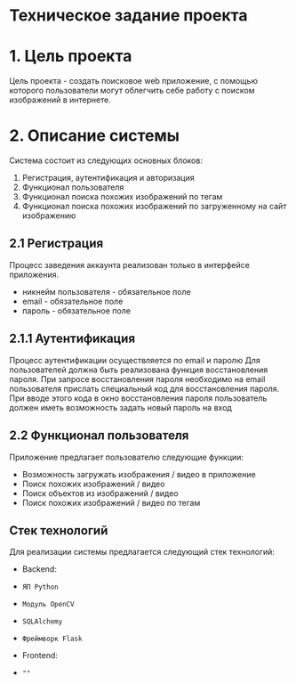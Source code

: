 Техническое задание проекта
===========================
# 1. Цель проекта
Цель проекта - создать поисковое web приложение, с помощью которого
пользователи могут облегчить себе работу с поиском изображений в 
интернете.
# 2. Описание системы
Система состоит из следующих основных блоков:
   1. Регистрация, аутентификация и авторизация
   2. Функционал пользователя
   3. Функционал поиска похожих изображений по тегам
   4. Функционал поиска похожих изображений по загруженному на сайт изображению
## 2.1 Регистрация
Процесс заведения аккаунта реализован только в интерфейсе приложения.
+ никнейм пользователя - обязательное поле
+ email - обязательное поле
+ пароль - обязательное поле
## 2.1.1 Аутентификация
Процесс аутентификации осуществляется по email и паролю
Для пользователей должна быть реализована функция 
восстановления пароля. При запросе восстановления пароля 
необходимо на email пользователя прислать специальный 
код для восстановления пароля. При вводе этого кода в 
окно восстановления пароля пользователь должен иметь 
возможность задать новый пароль на вход
## 2.2 Функционал пользователя
Приложение предлагает пользователю следующие функции:
+ Возможность загружать изображения / видео в приложение
+ Поиск похожих изображений / видео
+ Поиск объектов из изображений / видео
+ Поиск похожих изображений / видео по тегам
## Стек технологий
Для реализации системы предлагается следующий стек технологий:
+ Backend:
+     ЯП Python
+     Модуль OpenCV
+     SQLAlchemy 
+     Фреймворк Flask
+ Frontend:
+     ""